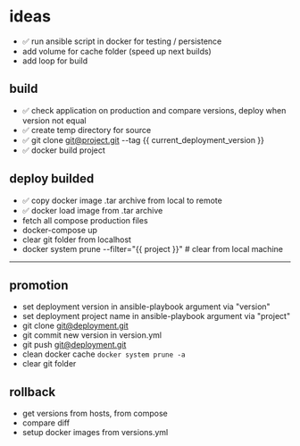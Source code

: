 # ideas
- ✅ run ansible script in docker for testing / persistence
- add volume for cache folder (speed up next builds)
- add loop for build

## build
- ✅ check application on production and compare versions, deploy when version not equal
- ✅ create temp directory for source
- ✅ git clone git@project.git --tag {{ current_deployment_version }}
- ✅ docker build project

## deploy builded
- ✅ copy docker image .tar archive from local to remote
- ✅ docker load image from .tar archive
- fetch all compose production files
- docker-compose up
- clear git folder from localhost
- docker system prune --filter="{{ project }}" # clear from local machine

---
## promotion
- set deployment version in ansible-playbook argument via "version"
- set deployment project name in ansible-playbook argument via "project"
- git clone git@deployment.git
- git commit new version in version.yml
- git push git@deployment.git
- clean docker cache `docker system prune -a`
- clear git folder

## rollback
- get versions from hosts, from compose
- compare diff
- setup docker images from versions.yml